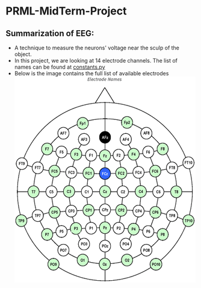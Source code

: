 # PRML-MidTerm-Project

## Summarization of EEG: 
- A technique to measure the neurons' voltage near the sculp of the object.
- In this project, we are looking at 14 electrode channels. The list of names can be found at [constants.py](./preprocessing/constants.py)
- Below is the image contains the full list of available electrodes
![alt text](./image/Surface-map-of-EEG-electrode-locations.png)